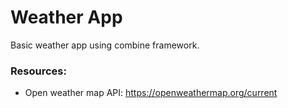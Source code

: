#  Weather App

Basic weather app using combine framework. 

### Resources:
- Open weather map API: https://openweathermap.org/current
          

